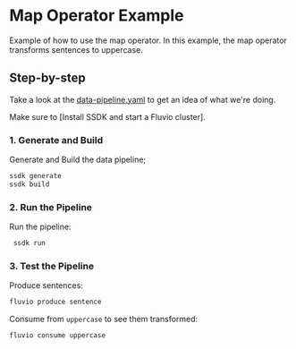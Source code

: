 # Map Operator Example

Example of how to use the map operator. In this example, the map operator transforms sentences to uppercase.

## Step-by-step

Take a look at the [data-pipeline.yaml](./data-pipeline.yaml) to get an idea of what we're doing.

Make sure to [Install SSDK and start a Fluvio cluster].

### 1. Generate and Build

Generate and Build the data pipeline;

```bash
ssdk generate
ssdk build
```

### 2. Run the Pipeline

Run the pipeline:

```bash
 ssdk run
```

### 3. Test the Pipeline

Produce sentences:

```bash
fluvio produce sentence
```

Consume from `uppercase` to see them transformed:

```bash
fluvio consume uppercase
```
